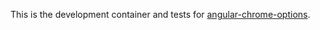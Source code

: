 This is the development container and tests for [angular-chrome-options](https://github.com/nverba/angular-chrome-options).

